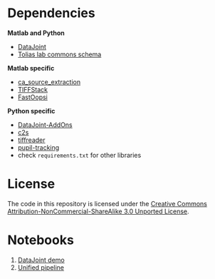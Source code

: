 # Dependencies
**Matlab and Python**
* [DataJoint](http://datajoint.github.com/)
* [Tolias lab commons schema](https://github.com/atlab/commons/)

**Matlab specific**
* [ca_source_extraction](https://github.com/epnev/ca_source_extraction)
* [TIFFStack](https://github.com/DylanMuir/TIFFStack)
* [FastOopsi](https://github.com/atlab/oopsi)

**Python specific**
* [DataJoint-AddOns](https://github.com/datajoint/datajoint-addons)
* [c2s](https://github.com/lucastheis/c2s)
* [tiffreader](https://github.com/atlab/tiffreader.git)
* [pupil-tracking](https://github.com/cajal/pupil-tracking)
* check `requirements.txt` for other libraries

# License
The code in this repository is licensed under the [Creative Commons Attribution-NonCommercial-ShareAlike 3.0 Unported License](http://creativecommons.org/licenses/by-nc-sa/3.0/). 

# Notebooks
1.  [DataJoint demo](demo.ipynb)
2.  [Unified pipeline](unified_pipeline.ipynb)
